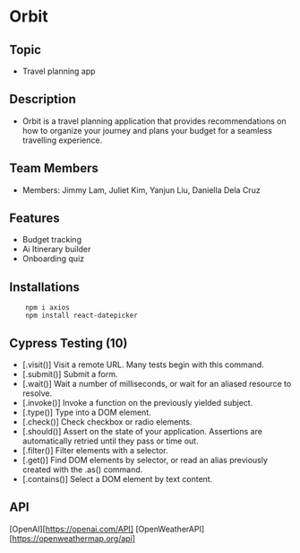 # Orbit

## Topic
- Travel planning app

## Description 
- Orbit is a travel planning application that provides recommendations on how to organize your journey and plans your budget for a seamless travelling experience.

## Team Members 
-   Members: Jimmy Lam, Juliet Kim, Yanjun Liu, Daniella Dela Cruz

## Features 
- Budget tracking
- Ai Itinerary builder
- Onboarding quiz 


## Installations
```
    npm i axios
    npm install react-datepicker
```

## Cypress Testing (10)
- [.visit()] Visit a remote URL. Many tests begin with this command.
- [.submit()] Submit a form.
- [.wait()] Wait a number of milliseconds, or wait for an aliased resource to resolve.
- [.invoke()] Invoke a function on the previously yielded subject.
- [.type()] Type into a DOM element.
- [.check()] Check checkbox or radio elements.
- [.should()] Assert on the state of your application. Assertions are automatically retried until they pass or time out.
- [.filter()] Filter elements with a selector.
- [.get()] Find DOM elements by selector, or read an alias previously created with the .as() command.
- [.contains()] Select a DOM element by text content.

## API 

[OpenAI][https://openai.com/API]
[OpenWeatherAPI] [https://openweathermap.org/api]
